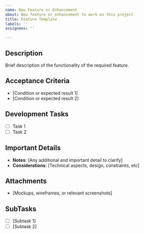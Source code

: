 ```yaml
---
name: New Feature or Enhancement
about: New feature or enhancement to work on this project
title: Feature Template
labels: ''
assignees: ''

---
```


## Description
Brief description of the functionality of the required feature.

## Acceptance Criteria
- [Condition or expected result 1]
- [Condition or expected result 2]

## Development Tasks 
- [ ] Task 1
- [ ] Task 2

## Important Details
- **Notes**: [Any additional and important detail to clarify]
- **Considerations**: [Technical aspects, design, constraints, etc]

## Attachments
- [Mockups, wireframes, or relevant screenshots]

## SubTasks
- [ ] [Subtask 1]
- [ ] [Subtask 2]
